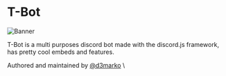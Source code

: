 # T-Bot

![Banner](https://i.imgur.com/bmeX76C.png)

T-Bot is a multi purposes discord bot made with the discord.js framework, has pretty cool embeds and features.


Authored and maintained by [@d3marko](https://github.com/d3marko) \
